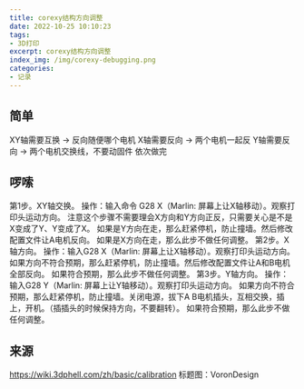 ```yaml
---
title: corexy结构方向调整
date: 2022-10-25 10:10:23
tags:
- 3D打印
excerpt: corexy结构方向调整
index_img: /img/corexy-debugging.png
categories: 
- 记录
---
```

## 简单
XY轴需要互换 ->  反向随便哪个电机
X轴需要反向 -> 两个电机一起反
Y轴需要反向 -> 两个电机交换线，不要动固件
依次做完
## 啰嗦
第1步。XY轴交换。
操作：输入命令 G28 X（Marlin: 屏幕上让X轴移动）。观察打印头运动方向。
注意这个步骤不需要理会X方向和Y方向正反，只需要关心是不是X变成了Y、Y变成了X。
如果是Y方向在走，那么赶紧停机，防止撞墙。然后修改配置文件让A电机反向。
如果是X方向在走，那么此步不做任何调整。
第2步。X轴方向。
操作：输入G28 X（Marlin: 屏幕上让X轴移动）。观察打印头运动方向。
如果方向不符合预期，那么赶紧停机，防止撞墙。然后修改配置文件让A和B电机全部反向。
如果符合预期，那么此步不做任何调整。
第3步。Y轴方向。
操作：输入G28 Y（Marlin: 屏幕上让Y轴移动）。观察打印头运动方向。
如果方向不符合预期，那么赶紧停机，防止撞墙。关闭电源，拔下A B电机插头，互相交换，插上，开机。（插插头的时候保持方向，不要翻转）。
如果符合预期，那么此步不做任何调整。
## 来源
https://wiki.3dphell.com/zh/basic/calibration
标题图：VoronDesign